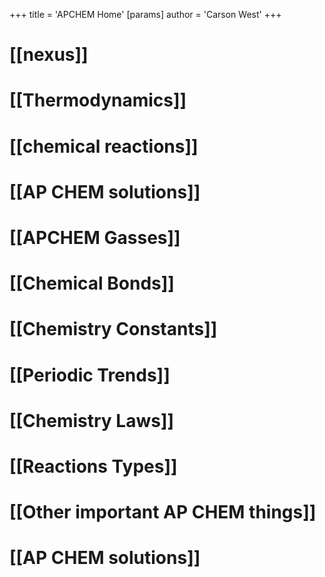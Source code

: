 +++
 title = 'APCHEM Home'
[params]
	author = 'Carson West'
+++
# [[nexus]]
# [[Thermodynamics]]
# [[chemical reactions]]
# [[AP CHEM solutions]]
# [[APCHEM Gasses]]
# [[Chemical Bonds]]
# [[Chemistry Constants]]
# [[Periodic Trends]]
# [[Chemistry Laws]]
# [[Reactions Types]]
# [[Other important AP CHEM things]]
# [[AP CHEM solutions]]
